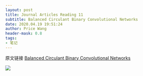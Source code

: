 ```yaml
---
layout: post
title: Journal Articles Reading 11
subtitle: Balanced Circulant Binary Convolutional Networks
date: 2020.04.19 19:51:24
author: Price Wang
header-mask: 0.8
tags:
- 笔记
---
```


原文链接 [Balanced Circulant Binary Convolutional Networks](https://ieeexplore.ieee.org/document/8996039)

<img class="post_img" src="{{ site.baseurl }}/img/post/{{ page.title }}/{{ page.title }}.png">
